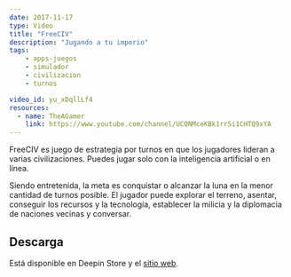 ```yaml
---
date: 2017-11-17
type: Video
title: "FreeCIV"
description: "Jugando a tu imperio"
tags:
    - apps-juegos
    - simulador
    - civilizacion
    - turnos

video_id: yu_xDqllLf4
resources:
  - name: TheAGamer
    link: https://www.youtube.com/channel/UCQNMceKBk1rr5i1CHTQ9xYA
---
```


FreeCIV es juego de estrategia por turnos en que los jugadores lideran a varias civilizaciones. Puedes jugar solo con la inteligencia artificial o en línea.

Siendo entretenida, la meta es conquistar o alcanzar la luna en la menor cantidad de turnos posible. El jugador puede explorar el terreno, asentar, conseguir los recursos y la tecnología, establecer la milicia y la diplomacia de naciones vecinas y conversar.

## Descarga

Está disponible en Deepin Store y el [sitio web](http://www.freeciv.org/download.html).
